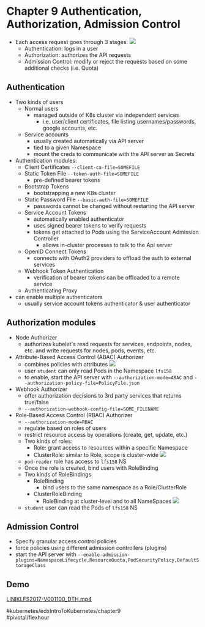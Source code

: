 # Chapter 9 Authentication, Authorization, Admission Control
- Each access request goes through 3 stages:
![](Chapter%209%20Authentication,%20Authorization,%20Admission%20Control/Screen%20Shot%202019-08-18%20at%205.02.24%20PM.png)
	- Authentication: logs in a user
	- Authorization: authorizes the API requests
	- Admission Control: modify or reject the requests based on some additional checks (i.e. Quota)


## Authentication
- Two kinds of users
	- Normal users
		- managed outside of K8s cluster via independent services
			- i.e. user/client certificates, file listing usernames/passwords, google accounts, etc.
	- Service accounts
		- usually created automatically via API server
		- tied to a given Namespace
		- mount the creds to communicate with the API server as Secrets
- Authentication modules:
	- Client Certificates `--client-ca-file=SOMEFILE`
	- Static Token File `--token-auth-file=SOMEFILE`
		- pre-defined bearer tokens
	- Bootstrap Tokens
		- bootstrapping a new K8s cluster
	- Static Password File `--basic-auth-file=SOMEFILE`
		- passwords cannot be changed without restarting the API server
	- Service Account Tokens
		- automatically enabled authenticator
		- uses signed bearer tokens to verify requests
		- tokens get attached to Pods using the ServiceAccount Admission Controller
			- allows in-cluster processes to talk to the Api server
	- OpenID Connect Tokens
		- connects with OAuth2 providers to offload the auth to external services
	- Webhook Token Authentication
		- verification of bearer tokens can be offloaded to a remote service
	- Authenticating Proxy
- can enable multiple authenticators
	- usually service account tokens authenticator & user authenticator


## Authorization modules
- Node Authorizer
	- authorizes kubelet's read requests for services, endpoints, nodes, etc. and write requests for nodes, pods, events, etc.
- Attribute-Based Access Control (ABAC) Authorizer
	- combines policies with attributes
	![](Chapter%209%20Authentication,%20Authorization,%20Admission%20Control/Screen%20Shot%202019-08-18%20at%205.22.54%20PM.png)
	- user `student` can only read Pods in the Namespace `lfs158`
	- to enable, start the API server with `--authorization-mode=ABAC` and `--authorization-policy-file=PolicyFile.json`
- Webhook Authorizer
	- offer authorization decisions to 3rd party services that returns true/false
	- `--authorization-webhook-config-file=SOME_FILENAME`
- Role-Based Access Control (RBAC) Authorizer
	- `--authorization-mode=RBAC`
	- regulate based on roles of users
	- restrict resource access by operations (create, get, update, etc.)
	- Two kinds of roles:
		- Role: grant access to resources within a specific Namespace
		- ClusterRole: similar to Role, scope is cluster-wide
	![](Chapter%209%20Authentication,%20Authorization,%20Admission%20Control/Screen%20Shot%202019-08-18%20at%205.34.54%20PM.png)
	- `pod-reader` role has access to `lfs158` NS
	- Once the role is created, bind users with RoleBinding
	- Two kinds of RoleBindings
		- RoleBinding
			- bind users to the same namespace as a Role/ClusterRole
		- ClusterRoleBinding
			- RoleBinding at cluster-level and to all NameSpaces
	![](Chapter%209%20Authentication,%20Authorization,%20Admission%20Control/Screen%20Shot%202019-08-18%20at%205.41.20%20PM.png)
	- `student` user can read the Pods of `lfs158` NS


## Admission Control
- Specify granular access control policies
- force policies using different admission controllers (plugins)
- start the API server with  `--enable-admission-plugins=NamespaceLifecycle,ResourceQuota,PodSecurityPolicy,DefaultStorageClass`


## Demo
<a href='LINIKLFS2017-V001100_DTH.mp4'>LINIKLFS2017-V001100_DTH.mp4</a>



#kubernetes/edxIntroToKubernetes/chapter9	
#pivotal/flexhour